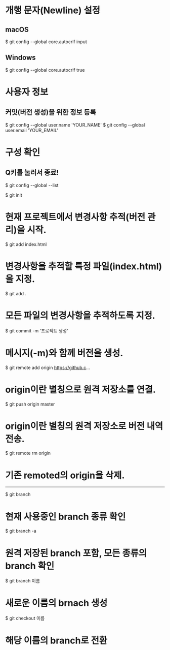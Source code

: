 <!--  버전관리(VCS) -->

# 개행 문자(Newline) 설정
## macOS
$ git config --global core.autocrlf input
## Windows
$ git config --global core.autocrlf true

# 사용자 정보
## 커밋(버전 생성)을 위한 정보 등록
$ git config --global user.name 'YOUR_NAME'
$ git config --global user.email 'YOUR_EMAIL'

# 구성 확인
## Q키를 눌러서 종료!
$ git config --global --list

$ git init
# 현재 프로젝트에서 변경사항 추적(버전 관리)을 시작.

$ git add index.html
# 변경사항을 추적할 특정 파일(index.html)을 지정.

$ git add .
# 모든 파일의 변경사항을 추적하도록 지정.

$ git commit -m '프로젝트 생성'
# 메시지(-m)와 함께 버전을 생성.

$ git remote add origin https://github.c...
# origin이란 별칭으로 원격 저장소를 연결.

$ git push origin master
# origin이란 별칭의 원격 저장소로 버전 내역 전송.

$ git remote rm origin
# 기존 remoted의 origin을 삭제.

---------

<!-- 브랜치(Branch) 생성 및 관리 -->

$ git branch
# 현재 사용중인 branch 종류 확인

$ git branch -a
# 원격 저장된 branch 포함, 모든 종류의 branch 확인

$ git branch 이름
# 새로운 이름의 brnach 생성

$ git checkout 이름
# 해당 이름의 branch로 전환
